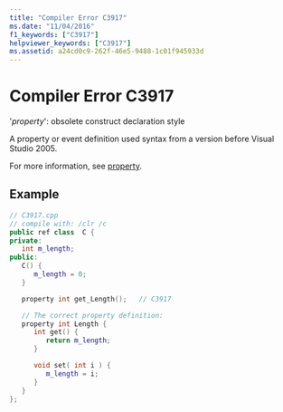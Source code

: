 ```yaml
---
title: "Compiler Error C3917"
ms.date: "11/04/2016"
f1_keywords: ["C3917"]
helpviewer_keywords: ["C3917"]
ms.assetid: a24cd0c9-262f-46e5-9488-1c01f945933d
---
```

# Compiler Error C3917

'*property*': obsolete construct declaration style

A property or event definition used syntax from a version before Visual Studio 2005.

For more information, see [property](../../extensions/property-cpp-component-extensions.md).

## Example

```cpp
// C3917.cpp
// compile with: /clr /c
public ref class  C {
private:
   int m_length;
public:
   C() {
      m_length = 0;
   }

   property int get_Length();   // C3917

   // The correct property definition:
   property int Length {
      int get() {
         return m_length;
      }

      void set( int i ) {
         m_length = i;
      }
   }
};
```
